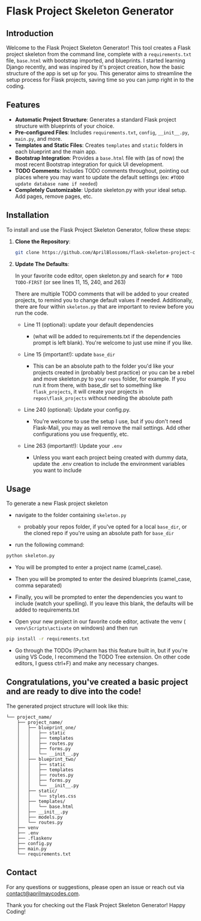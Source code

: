 # Flask Project Skeleton Generator

## Introduction

Welcome to the Flask Project Skeleton Generator! This tool creates a Flask project skeleton from the command line, complete with a `requirements.txt` file, `base.html` with bootstrap imported, and blueprints. I started learning Django recently, and was inspired by it's project creation, how the basic structure of the app is set up for you. This generator aims to streamline the setup process for Flask projects, saving time so you can jump right in to the coding.

## Features

- **Automatic Project Structure**: Generates a standard Flask project structure with blueprints of your choice.
- **Pre-configured Files**: Includes `requirements.txt`, `config`, `__init__.py`, `main.py`, and more.
- **Templates and Static Files**: Creates `templates` and `static` folders in each blueprint and the main app.
- **Bootstrap Integration**: Provides a `base.html` file with (as of now) the most recent Bootstrap integration for quick UI development.
- **TODO Comments**: Includes TODO comments throughout, pointing out places where you may want to update the default settings (ex: `#TODO update database name if needed`)
- **Completely Customizable**: Update skeleton.py with your ideal setup. Add pages, remove pages, etc.

## Installation

To install and use the Flask Project Skeleton Generator, follow these steps:

1. **Clone the Repository**:
    ```bash
    git clone https://github.com/AprilBlossoms/flask-skeleton-project-creator.git
    ```

2. **Update The Defaults**:
    
    In your favorite code editor, open skeleton.py and search for `# TODO TODO-FIRST` (or see lines 11, 15, 240, and 263)

    There are multiple TODO comments that will be added to your created projects, to remind you to change default values if needed. Additionally, there are four within `skeleton.py` that are important to review before you run the code.

    - Line 11 (optional): update your default dependencies
        - (what will be added to requirements.txt if the dependencies prompt is left blank). You're welcome to just use mine if you like.

    - Line 15 (important!): update `base_dir`
        - This can be an absolute path to the folder you'd like your projects created in (probably best practice) or you can be a rebel and move skeleton.py to your `repos` folder, for example. If you run it from there, with base_dir set to something like `flask_projects`, it will create your projects in `repos\flask_projects` without needing the absolute path

    - Line 240 (optional): Update your config.py.  
        - You're welcome to use the setup I use, but if you don't need Flask-Mail, you may as well remove the mail settings. Add other configurations you use frequently, etc.

    - Line 263 (important!): Update your `.env`
        - Unless you want each project being created with dummy data, update the .env creation to include the environment variables you want to include

## Usage

To generate a new Flask project skeleton
 - navigate to the folder containing `skeleton.py`
   - probably your repos folder, if you've opted for a local `base_dir`, or the cloned repo if you're using an absolute path for `base_dir`

- run the following command:

```bash
python skeleton.py
```

- You will be prompted to enter a project name (camel_case).
- Then you will be prompted to enter the desired blueprints (camel_case, comma separated)
- Finally, you will be prompted to enter the dependencies you want to include (watch your spelling). If you leave this blank, the defaults will be added to requirements.txt

- Open your new project in our favorite code editor, activate the venv ( `venv\Scripts\activate` on windows) and then run
 ```bash
pip install -r requirements.txt
```
- Go through the TODOs (Pycharm has this feature built in, but if you're using VS Code, I recommend the TODO Tree extension. On other code editors, I guess ctrl+F) and make any necessary changes.

## Congratulations, you've created a basic project and are ready to dive into the code!

The generated project structure will look like this:
```
└── project_name/
    ├── project_name/
    │   ├── blueprint_one/
    │   │   ├── static
    │   │   ├── templates
    │   │   ├── routes.py
    │   │   ├── forms.py
    │   │   └── __init__.py
    │   ├── blueprint_two/
    │   │   ├── static
    │   │   ├── templates
    │   │   ├── routes.py
    │   │   ├── forms.py
    │   │   └── __init__.py
    │   ├── static/
    │   │   └── styles.css
    │   ├── templates/
    │   │   └── base.html
    │   ├── __init__.py
    │   ├── models.py
    │   └── routes.py
    ├── venv
    ├── .env
    ├── .flaskenv
    ├── config.py
    ├── main.py
    └── requirements.txt
```

## Contact
For any questions or suggestions, please open an issue or reach out via contact@aprilmaycodes.com.

Thank you for checking out the Flask Project Skeleton Generator! Happy Coding!